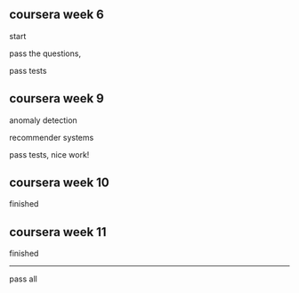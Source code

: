 coursera week 6
---
start

pass the questions,

pass tests

coursera week 9
---
anomaly detection

recommender systems

pass tests, nice work!


coursera week 10
---
finished


coursera week 11
---
finished

---
pass all
